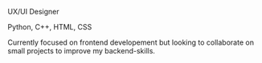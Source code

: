 UX/UI Designer

Python, C++, HTML, CSS

Currently focused on frontend developement but looking to collaborate on small projects to improve my backend-skills.

<!---
HandanMajied2024/HandanMajied2024 is a ✨ special ✨ repository because its `README.md` (this file) appears on your GitHub profile.
You can click the Preview link to take a look at your changes.
--->
